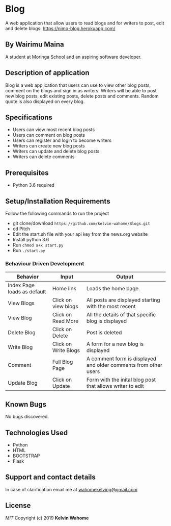 # Blog
A web application that allow users to read blogs and for writers to post, edit and delete blogs:
https://nimo-blog.herokuapp.com/
## By Wairimu Maina
A student at Moringa School and an aspiring software developer.

## Description of application
Blog is a web application that users can use to view other blog posts, comment on the blogs and sign in as writers. Writers will be able to post new blog posts, edit existing posts, delete posts and comments. Random quote is also displayed on every blog.

## Specifications
* Users can view most recent blog posts
* Users can comment on blog posts
* Users can register and login to become writers
* Writers can create new blog posts
* Writers can update and delete blog posts
* Writers can delete comments

## Prerequisites
* Python 3.6 required

## Setup/Installation Requirements
Follow the following commands to run the project
* git clone/download ```https://github.com/kelvin-wahome/Blogs.git```
* cd Pitch
* Edit the start.sh file with your api key from the news.org website
* Install python 3.6
* Run ```chmod a+x start.py```
* Run ```./start.py```

### Behaviour Driven Development
| Behavior            | Input                         | Output                        |
| ------------------- | ----------------------------- | ----------------------------- |
| Index Page loads as default | Home link | Loads the home page. |
| View Blogs| Click on view blogs | All posts are displayed starting with the most recent|
| View Blog | Click on Read More| All the details of that specific blog is displayed|
| Delete Blog | Click on Delete | Post is deleted|
| Write Blog| Click on Write Blogs| A form for a new blog is displayed|
| Comment| Full Blog Page| A comment form is displayed and older comments from other users|
| Update Blog | Click on Update | Form with the inital blog post that allows writer to edit|




## Known Bugs
No bugs discovered.

## Technologies Used
* Python
* HTML
* BOOTSTRAP
* Flask

## Support and contact details
In case of clarification email me at wahomekelving@gmail.com

## License
*MIT*
Copyright (c) 2019 **Kelvin Wahome**
